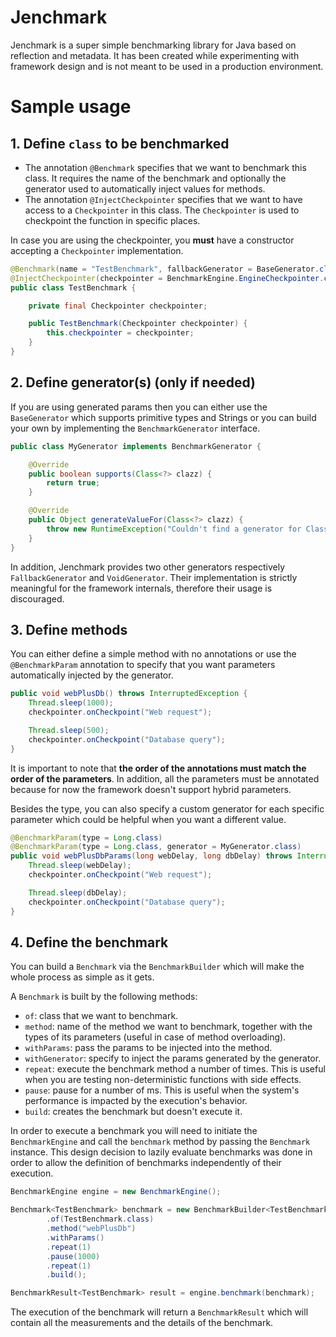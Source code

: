 # Jenchmark
Jenchmark is a super simple benchmarking library for Java based on reflection and metadata.
It has been created while experimenting with framework design and is not meant to be used in a production environment.

# Sample usage

## 1. Define `class` to be benchmarked
* The annotation `@Benchmark` specifies that we want to benchmark this class. It requires the name of the benchmark and optionally the generator used to automatically inject values for methods.
* The annotation `@InjectCheckpointer` specifies that we want to have access to a `Checkpointer` in this class. The `Checkpointer` is used to checkpoint the function in specific places.

In case you are using the checkpointer, you **must** have a constructor accepting a `Checkpointer` implementation.
```java
@Benchmark(name = "TestBenchmark", fallbackGenerator = BaseGenerator.class)
@InjectCheckpointer(checkpointer = BenchmarkEngine.EngineCheckpointer.class)
public class TestBenchmark {

    private final Checkpointer checkpointer;

    public TestBenchmark(Checkpointer checkpointer) {
        this.checkpointer = checkpointer;
    }
}
```

## 2. Define generator(s) (only if needed)
If you are using generated params then you can either use the `BaseGenerator` which supports primitive types and Strings or you can build your own by implementing the `BenchmarkGenerator` interface.
```java
public class MyGenerator implements BenchmarkGenerator {

    @Override
    public boolean supports(Class<?> clazz) {
        return true;
    }

    @Override
    public Object generateValueFor(Class<?> clazz) {
        throw new RuntimeException("Couldn't find a generator for Class<" + clazz + ">");
    }
}
```
In addition, Jenchmark provides two other generators respectively `FallbackGenerator` and `VoidGenerator`. Their implementation is strictly meaningful for the framework internals, therefore their usage is discouraged.

## 3. Define methods
You can either define a simple method with no annotations or use the `@BenchmarkParam` annotation to specify that you want parameters automatically injected by the generator.
```java
public void webPlusDb() throws InterruptedException {
    Thread.sleep(1000);
    checkpointer.onCheckpoint("Web request");

    Thread.sleep(500);
    checkpointer.onCheckpoint("Database query");
}
```

It is important to note that **the order of the annotations must match the order of the parameters**. In addition, all the parameters must be annotated because for now
the framework doesn't support hybrid parameters.

Besides the type, you can also specify a custom generator for each specific parameter which could be helpful when you want a different value.
```java
@BenchmarkParam(type = Long.class)
@BenchmarkParam(type = Long.class, generator = MyGenerator.class)
public void webPlusDbParams(long webDelay, long dbDelay) throws InterruptedException {
    Thread.sleep(webDelay);
    checkpointer.onCheckpoint("Web request");

    Thread.sleep(dbDelay);
    checkpointer.onCheckpoint("Database query");
}
```

## 4. Define the benchmark
You can build a `Benchmark` via the `BenchmarkBuilder` which will make the whole process as simple as it gets.

A `Benchmark` is built by the following methods:
* `of`: class that we want to benchmark.
* `method`: name of the method we want to benchmark, together with the types of its parameters (useful in case of method overloading).
* `withParams`: pass the params to be injected into the method.
* `withGenerator`: specify to inject the params generated by the generator.
* `repeat`: execute the benchmark method a number of times. This is useful when you are testing non-deterministic functions with side effects.
* `pause`: pause for a number of ms. This is useful when the system's performance is impacted by the execution's behavior.
* `build`: creates the benchmark but doesn't execute it.

In order to execute a benchmark you will need to initiate the `BenchmarkEngine` and call the `benchmark` method by passing the `Benchmark` instance. This design decision to lazily evaluate benchmarks was done in order to allow the definition of benchmarks independently of their execution.

```java
BenchmarkEngine engine = new BenchmarkEngine();

Benchmark<TestBenchmark> benchmark = new BenchmarkBuilder<TestBenchmark>()
        .of(TestBenchmark.class)
        .method("webPlusDb")
        .withParams()
        .repeat(1)
        .pause(1000)
        .repeat(1)
        .build();

BenchmarkResult<TestBenchmark> result = engine.benchmark(benchmark);
```

The execution of the benchmark will return a `BenchmarkResult` which will contain all the measurements and the details of the benchmark.